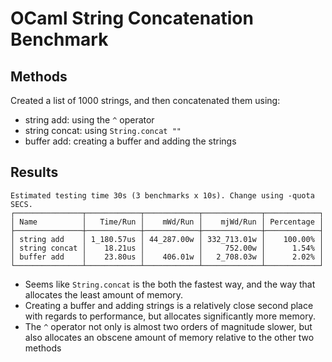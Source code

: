 # OCaml String Concatenation Benchmark

## Methods

Created a list of 1000 strings, and then concatenated them using:

- string add: using the `^` operator
- string concat: using `String.concat ""`
- buffer add: creating a buffer and adding the strings

## Results

```
Estimated testing time 30s (3 benchmarks x 10s). Change using -quota SECS.
┌───────────────┬────────────┬────────────┬─────────────┬────────────┐
│ Name          │   Time/Run │    mWd/Run │    mjWd/Run │ Percentage │
├───────────────┼────────────┼────────────┼─────────────┼────────────┤
│ string add    │ 1_180.57us │ 44_287.00w │ 332_713.01w │    100.00% │
│ string concat │    18.21us │            │     752.00w │      1.54% │
│ buffer add    │    23.80us │    406.01w │   2_708.03w │      2.02% │
└───────────────┴────────────┴────────────┴─────────────┴────────────┘
```

- Seems like `String.concat` is the both the fastest way, and the way that
  allocates the least amount of memory.
- Creating a buffer and adding strings is a relatively close second place with
  regards to performance, but allocates significantly more memory.
- The `^` operator not only is almost two orders of magnitude slower, but also
  allocates an obscene amount of memory relative to the other two methods
